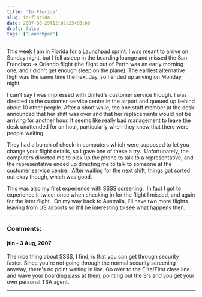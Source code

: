 ```yaml
---
title: 'In Florida'
slug: in-florida
date: 2007-08-29T12:02:23+08:00
draft: false
tags: ['Launchpad']
---
```


This week I am in Florida for a [Launchpad](https://launchpad.net/)
sprint. I was meant to arrive on Sunday night, but I fell asleep in the
boarding lounge and missed the San Francisco → Orlando flight (the
flight out of Perth was an early morning one, and I didn\'t get enough
sleep on the plane). The earliest alternative fligh was the same time
the next day, so I ended up ariving on Monday night.

I can\'t say I was impressed with United\'s customer service though. I
was directed to the customer service centre in the airport and queued up
behind about 10 other people. After a short while, the one staff member
at the desk announced that her shift was over and that her replacements
would not be arriving for another hour. It seems like really bad
management to leave the desk unattended for an hour, particularly when
they knew that there were people waiting.

They had a bunch of check-in computers which were supposed to let you
change your flight details, so I gave one of these a try. 
Unfortunately, the computers directed me to pick up the phone to talk to
a representative, and the representative ended up directing me to talk
to someone at the customer service centre.  After waiting for the next
shift, things got sorted out okay though, which was good.

This was also my first experience with
[SSSS](http://en.wikipedia.org/wiki/Secondary_Security_Screening_Selection)
screening.  In fact I got to experience it twice: once when checking in
for the flight I missed, and again for the later flight.  On my way back
to Australia, I\'ll have two more flights leaving from US airports so
it\'ll be interesting to see what happens then.

---
### Comments:
#### jtin - <time datetime="2007-08-29 14:03:21">3 Aug, 2007</time>

The nice thing about SSSS, I find, is that you can get through security
faster. Since you\'re not going through the normal security screening
anyway, there\'s no point waiting in line. Go over to the Elite/First
class line and wave your boarding pass at them, pointing out the S\'s
and you get your own personal TSA agent.

---
